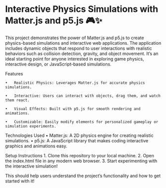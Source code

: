 # Interactive Physics Simulations with Matter.js and p5.js 🎮✨

This project demonstrates the power of Matter.js and p5.js to create physics-based simulations and interactive web applications. The application includes dynamic objects that respond to user interactions with realistic behaviors such as collision detection, gravity, and object movement. It’s an ideal starting point for anyone interested in exploring game physics, interactive design, or JavaScript-based simulations.

Features

	•	Realistic Physics: Leverages Matter.js for accurate physics simulations.
 
	•	Interactive: Users can interact with objects, drag them, and watch them react.
 
	•	Visual Effects: Built with p5.js for smooth rendering and animations.
 
	•	Customizable: Easily modify elements for personalized gameplay or simulation experiments.

Technologies Used
	•	Matter.js: A 2D physics engine for creating realistic simulations.
	•	p5.js: A JavaScript library that makes coding interactive graphics and animations easy.

Setup Instructions
	1.	Clone this repository to your local machine.
	2.	Open the index.html file in any modern web browser.
	3.	Start experimenting with the interactive simulation!

This should help users understand the project’s functionality and how to get started with it!
